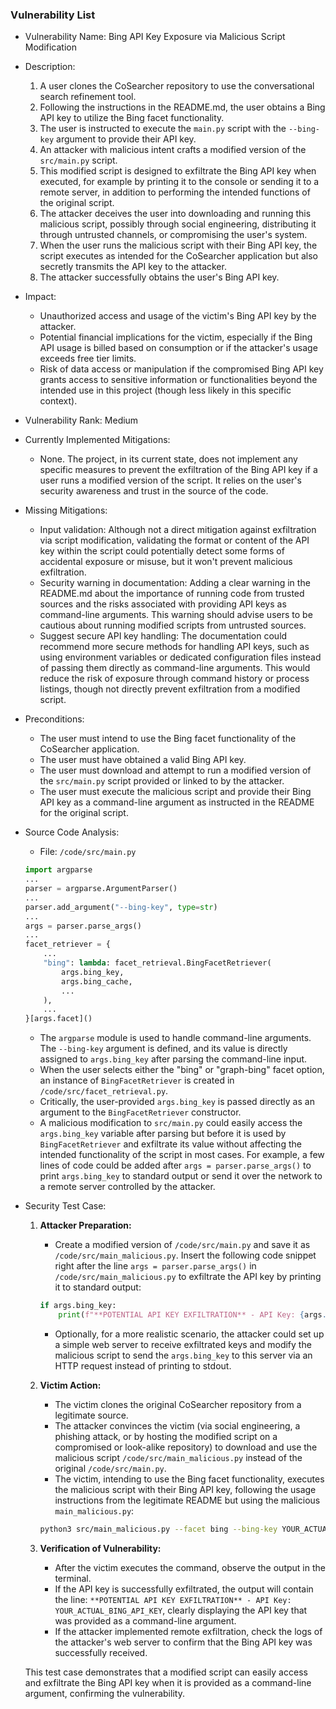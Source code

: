 ### Vulnerability List

- Vulnerability Name: Bing API Key Exposure via Malicious Script Modification
- Description:
    1. A user clones the CoSearcher repository to use the conversational search refinement tool.
    2. Following the instructions in the README.md, the user obtains a Bing API key to utilize the Bing facet functionality.
    3. The user is instructed to execute the `main.py` script with the `--bing-key` argument to provide their API key.
    4. An attacker with malicious intent crafts a modified version of the `src/main.py` script.
    5. This modified script is designed to exfiltrate the Bing API key when executed, for example by printing it to the console or sending it to a remote server, in addition to performing the intended functions of the original script.
    6. The attacker deceives the user into downloading and running this malicious script, possibly through social engineering, distributing it through untrusted channels, or compromising the user's system.
    7. When the user runs the malicious script with their Bing API key, the script executes as intended for the CoSearcher application but also secretly transmits the API key to the attacker.
    8. The attacker successfully obtains the user's Bing API key.
- Impact:
    - Unauthorized access and usage of the victim's Bing API key by the attacker.
    - Potential financial implications for the victim, especially if the Bing API usage is billed based on consumption or if the attacker's usage exceeds free tier limits.
    - Risk of data access or manipulation if the compromised Bing API key grants access to sensitive information or functionalities beyond the intended use in this project (though less likely in this specific context).
- Vulnerability Rank: Medium
- Currently Implemented Mitigations:
    - None. The project, in its current state, does not implement any specific measures to prevent the exfiltration of the Bing API key if a user runs a modified version of the script. It relies on the user's security awareness and trust in the source of the code.
- Missing Mitigations:
    - Input validation: Although not a direct mitigation against exfiltration via script modification, validating the format or content of the API key within the script could potentially detect some forms of accidental exposure or misuse, but it won't prevent malicious exfiltration.
    - Security warning in documentation: Adding a clear warning in the README.md about the importance of running code from trusted sources and the risks associated with providing API keys as command-line arguments. This warning should advise users to be cautious about running modified scripts from untrusted sources.
    - Suggest secure API key handling: The documentation could recommend more secure methods for handling API keys, such as using environment variables or dedicated configuration files instead of passing them directly as command-line arguments. This would reduce the risk of exposure through command history or process listings, though not directly prevent exfiltration from a modified script.
- Preconditions:
    - The user must intend to use the Bing facet functionality of the CoSearcher application.
    - The user must have obtained a valid Bing API key.
    - The user must download and attempt to run a modified version of the `src/main.py` script provided or linked to by the attacker.
    - The user must execute the malicious script and provide their Bing API key as a command-line argument as instructed in the README for the original script.
- Source Code Analysis:
    - File: `/code/src/main.py`
    ```python
    import argparse
    ...
    parser = argparse.ArgumentParser()
    ...
    parser.add_argument("--bing-key", type=str)
    ...
    args = parser.parse_args()
    ...
    facet_retriever = {
        ...
        "bing": lambda: facet_retrieval.BingFacetRetriever(
            args.bing_key,
            args.bing_cache,
            ...
        ),
        ...
    }[args.facet]()
    ```
    - The `argparse` module is used to handle command-line arguments. The `--bing-key` argument is defined, and its value is directly assigned to `args.bing_key` after parsing the command-line input.
    - When the user selects either the "bing" or "graph-bing" facet option, an instance of `BingFacetRetriever` is created in `/code/src/facet_retrieval.py`.
    - Critically, the user-provided `args.bing_key` is passed directly as an argument to the `BingFacetRetriever` constructor.
    - A malicious modification to `src/main.py` could easily access the `args.bing_key` variable after parsing but before it is used by `BingFacetRetriever` and exfiltrate its value without affecting the intended functionality of the script in most cases. For example, a few lines of code could be added after `args = parser.parse_args()` to print `args.bing_key` to standard output or send it over the network to a remote server controlled by the attacker.

- Security Test Case:
    1. **Attacker Preparation:**
        - Create a modified version of `/code/src/main.py` and save it as `/code/src/main_malicious.py`. Insert the following code snippet right after the line `args = parser.parse_args()` in `/code/src/main_malicious.py` to exfiltrate the API key by printing it to standard output:
        ```python
        if args.bing_key:
            print(f"**POTENTIAL API KEY EXFILTRATION** - API Key: {args.bing_key}")
        ```
        - Optionally, for a more realistic scenario, the attacker could set up a simple web server to receive exfiltrated keys and modify the malicious script to send the `args.bing_key` to this server via an HTTP request instead of printing to stdout.

    2. **Victim Action:**
        - The victim clones the original CoSearcher repository from a legitimate source.
        - The attacker convinces the victim (via social engineering, a phishing attack, or by hosting the modified script on a compromised or look-alike repository) to download and use the malicious script `/code/src/main_malicious.py` instead of the original `/code/src/main.py`.
        - The victim, intending to use the Bing facet functionality, executes the malicious script with their Bing API key, following the usage instructions from the legitimate README but using the malicious `main_malicious.py`:
        ```sh
        python3 src/main_malicious.py --facet bing --bing-key YOUR_ACTUAL_BING_API_KEY
        ```

    3. **Verification of Vulnerability:**
        - After the victim executes the command, observe the output in the terminal.
        - If the API key is successfully exfiltrated, the output will contain the line: `**POTENTIAL API KEY EXFILTRATION** - API Key: YOUR_ACTUAL_BING_API_KEY`, clearly displaying the API key that was provided as a command-line argument.
        - If the attacker implemented remote exfiltration, check the logs of the attacker's web server to confirm that the Bing API key was successfully received.

    This test case demonstrates that a modified script can easily access and exfiltrate the Bing API key when it is provided as a command-line argument, confirming the vulnerability.